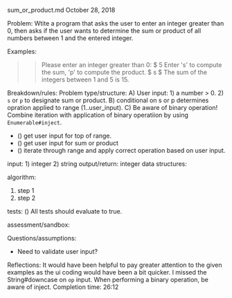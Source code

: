 sum_or_product.md
October 28, 2018

Problem:
Wtite a program that asks the user to enter an integer greater than 0, then asks if the user wants to determine the sum or product of all numbers between 1 and the entered integer.

Examples:
>> Please enter an integer greater than 0:
$ 5
>> Enter 's' to compute the sum, 'p' to compute the product.
$ s
$ The sum of the integers between 1 and 5 is 15.


Breakdown/rules:
Problem type/structure:
A) User input: 1) a number > 0. 2) `s` or `p` to designate sum or product.
B) conditional on s or p determines opration applied to range (1..user_input).
C) Be aware of binary operation! Combine iteration with application of binary operatiion by using `Enumerable#inject`.

- () get user input for top of range.
- () get user input for sum or product
- () iterate through range and apply correct operation based on user input.

input: 1) integer 2) string
output/return: integer
data structures:

algorithm:
1. step 1
2. step 2

tests:
() All tests should evaluate to true.


assessment/sandbox:


Questions/assumptions:
- Need to validate user input?


Reflections:
It would have been helpful to pay greater attention to the given examples as the ui coding would have been a bit quicker. I missed the String#downcase on `op` input. When performing a binary operation, be aware of inject.
Completion time: 26:12
